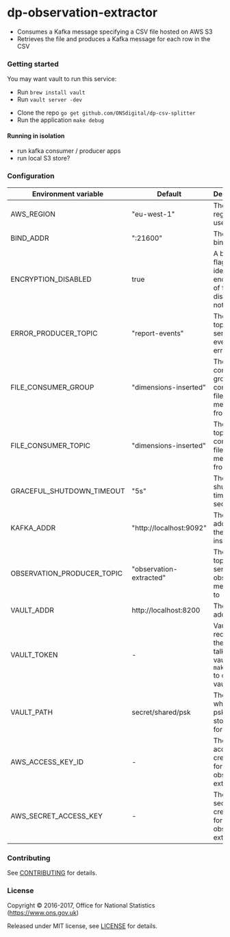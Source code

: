 dp-observation-extractor
================

* Consumes a Kafka message specifying a CSV file hosted on AWS S3
* Retrieves the file and produces a Kafka message for each row in the CSV

### Getting started

You may want vault to run this service:

- Run `brew install vault`
- Run `vault server -dev`

* Clone the repo `go get github.com/ONSdigital/dp-csv-splitter`
* Run the application `make debug`

#### Running in isolation
* run kafka consumer / producer apps
* run local S3 store?

### Configuration

| Environment variable       | Default                 | Description
| ---------------------------| ----------------------- | ----------------------------------------------------
| AWS_REGION                 | "eu-west-1"             | The AWS region to use
| BIND_ADDR                  | ":21600"                | The port to bind to
| ENCRYPTION_DISABLED        | true                    | A boolean flag to identify if encryption of files is disabled or not
| ERROR_PRODUCER_TOPIC       | "report-events"         | The Kafka topic to send report event errors to
| FILE_CONSUMER_GROUP        | "dimensions-inserted"   | The Kafka consumer group to consume file messages from
| FILE_CONSUMER_TOPIC        | "dimensions-inserted"   | The Kafka topic to consume file messages from
| GRACEFUL_SHUTDOWN_TIMEOUT  | "5s"                    | The shutdown timeout in seconds
| KAFKA_ADDR                 | "http://localhost:9092" | The address of the Kafka instance
| OBSERVATION_PRODUCER_TOPIC | "observation-extracted" | The Kafka topic to send the observation messages to
| VAULT_ADDR                 | http://localhost:8200   | The vault address
| VAULT_TOKEN                | -                       | Vault token required for the client to talk to vault. (Use `make debug` to create a vault token)
| VAULT_PATH                 | secret/shared/psk       | The path where the psks will be stored in for vault
| AWS_ACCESS_KEY_ID          | -                       | The AWS access key credential for the observation extractor
| AWS_SECRET_ACCESS_KEY      | -                       | The AWS secret key credential for the observation extractor


### Contributing

See [CONTRIBUTING](CONTRIBUTING.md) for details.

### License

Copyright © 2016-2017, Office for National Statistics (https://www.ons.gov.uk)

Released under MIT license, see [LICENSE](LICENSE.md) for details.
